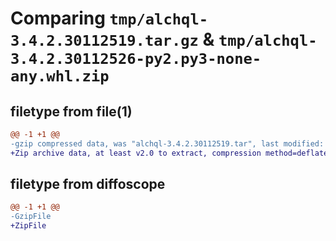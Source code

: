 # Comparing `tmp/alchql-3.4.2.30112519.tar.gz` & `tmp/alchql-3.4.2.30112526-py2.py3-none-any.whl.zip`

## filetype from file(1)

```diff
@@ -1 +1 @@
-gzip compressed data, was "alchql-3.4.2.30112519.tar", last modified: Tue Aug  1 10:12:20 2023, max compression
+Zip archive data, at least v2.0 to extract, compression method=deflate
```

## filetype from diffoscope

```diff
@@ -1 +1 @@
-GzipFile
+ZipFile
```

